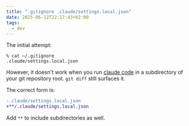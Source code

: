 ```yaml
---
title: ".gitignore .claude/settings.local.json"
date: 2025-06-12T22:17:43+02:00
tags:
  - dev
---
```


The initial attempt:

```shell
% cat ~/.gitignore
.claude/settings.local.json
```

However, it doesn't work when you run [claude
code](https://www.anthropic.com/claude-code) in a subdirectory of your git
repository root. `git diff` still surfaces it.

The correct form is:

```diff
-.claude/settings.local.json
+**/.claude/settings.local.json
```

Add `**` to include subdirectories as well.
